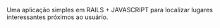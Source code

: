 Uma aplicação simples em RAILS + JAVASCRIPT para localizar lugares interessantes próximos ao usuário.